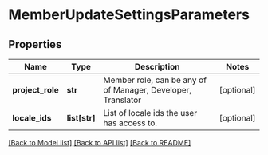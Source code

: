 # MemberUpdateSettingsParameters

## Properties
Name | Type | Description | Notes
------------ | ------------- | ------------- | -------------
**project_role** | **str** | Member role, can be any of of Manager, Developer, Translator | [optional] 
**locale_ids** | **list[str]** | List of locale ids the user has access to. | [optional] 

[[Back to Model list]](../README.md#documentation-for-models) [[Back to API list]](../README.md#documentation-for-api-endpoints) [[Back to README]](../README.md)


